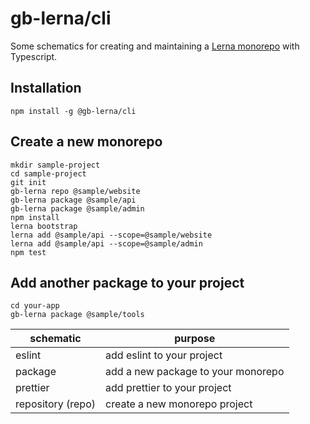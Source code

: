 # gb-lerna/cli

Some schematics for creating and maintaining a [Lerna monorepo](https://lerna.js.org/) with Typescript.

## Installation

```
npm install -g @gb-lerna/cli
```

## Create a new monorepo

```properties
mkdir sample-project
cd sample-project
git init
gb-lerna repo @sample/website
gb-lerna package @sample/api
gb-lerna package @sample/admin
npm install
lerna bootstrap
lerna add @sample/api --scope=@sample/website
lerna add @sample/api --scope=@sample/admin
npm test
```

## Add another package to your project

```properties
cd your-app
gb-lerna package @sample/tools
```


| schematic | purpose |
|-|-|
| eslint | add eslint to your project |
| package | add a new package to your monorepo |
| prettier | add prettier to your project |
| repository (repo) | create a new monorepo project |

